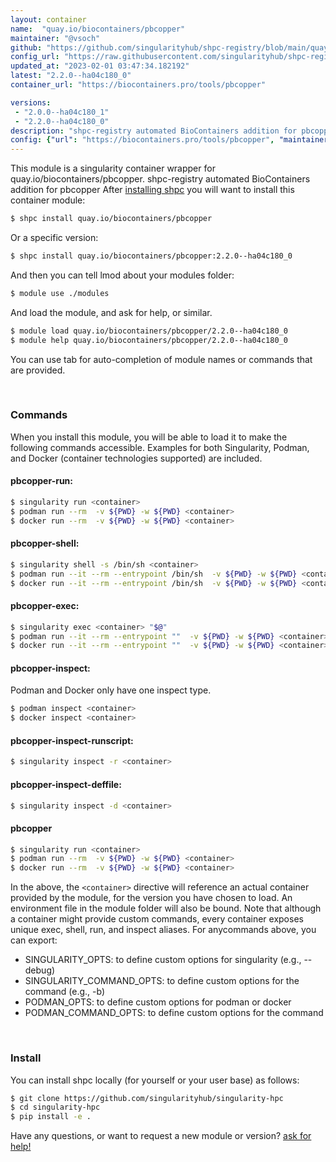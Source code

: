 ```yaml
---
layout: container
name:  "quay.io/biocontainers/pbcopper"
maintainer: "@vsoch"
github: "https://github.com/singularityhub/shpc-registry/blob/main/quay.io/biocontainers/pbcopper/container.yaml"
config_url: "https://raw.githubusercontent.com/singularityhub/shpc-registry/main/quay.io/biocontainers/pbcopper/container.yaml"
updated_at: "2023-02-01 03:47:34.182192"
latest: "2.2.0--ha04c180_0"
container_url: "https://biocontainers.pro/tools/pbcopper"

versions:
 - "2.0.0--ha04c180_1"
 - "2.2.0--ha04c180_0"
description: "shpc-registry automated BioContainers addition for pbcopper"
config: {"url": "https://biocontainers.pro/tools/pbcopper", "maintainer": "@vsoch", "description": "shpc-registry automated BioContainers addition for pbcopper", "latest": {"2.2.0--ha04c180_0": "sha256:f95994cca53ac39252bcd1af34d5382064eb644eb7087207bf53331a49f2962d"}, "tags": {"2.0.0--ha04c180_1": "sha256:36a7dc44485e8c5103ca3528112c58d43e60c246d44e65ea270ffbfa144bee5f", "2.2.0--ha04c180_0": "sha256:f95994cca53ac39252bcd1af34d5382064eb644eb7087207bf53331a49f2962d"}, "docker": "quay.io/biocontainers/pbcopper"}
---
```


This module is a singularity container wrapper for quay.io/biocontainers/pbcopper.
shpc-registry automated BioContainers addition for pbcopper
After [installing shpc](#install) you will want to install this container module:


```bash
$ shpc install quay.io/biocontainers/pbcopper
```

Or a specific version:

```bash
$ shpc install quay.io/biocontainers/pbcopper:2.2.0--ha04c180_0
```

And then you can tell lmod about your modules folder:

```bash
$ module use ./modules
```

And load the module, and ask for help, or similar.

```bash
$ module load quay.io/biocontainers/pbcopper/2.2.0--ha04c180_0
$ module help quay.io/biocontainers/pbcopper/2.2.0--ha04c180_0
```

You can use tab for auto-completion of module names or commands that are provided.

<br>

### Commands

When you install this module, you will be able to load it to make the following commands accessible.
Examples for both Singularity, Podman, and Docker (container technologies supported) are included.

#### pbcopper-run:

```bash
$ singularity run <container>
$ podman run --rm  -v ${PWD} -w ${PWD} <container>
$ docker run --rm  -v ${PWD} -w ${PWD} <container>
```

#### pbcopper-shell:

```bash
$ singularity shell -s /bin/sh <container>
$ podman run --it --rm --entrypoint /bin/sh  -v ${PWD} -w ${PWD} <container>
$ docker run --it --rm --entrypoint /bin/sh  -v ${PWD} -w ${PWD} <container>
```

#### pbcopper-exec:

```bash
$ singularity exec <container> "$@"
$ podman run --it --rm --entrypoint ""  -v ${PWD} -w ${PWD} <container> "$@"
$ docker run --it --rm --entrypoint ""  -v ${PWD} -w ${PWD} <container> "$@"
```

#### pbcopper-inspect:

Podman and Docker only have one inspect type.

```bash
$ podman inspect <container>
$ docker inspect <container>
```

#### pbcopper-inspect-runscript:

```bash
$ singularity inspect -r <container>
```

#### pbcopper-inspect-deffile:

```bash
$ singularity inspect -d <container>
```



#### pbcopper

```bash
$ singularity run <container>
$ podman run --rm  -v ${PWD} -w ${PWD} <container>
$ docker run --rm  -v ${PWD} -w ${PWD} <container>
```


In the above, the `<container>` directive will reference an actual container provided
by the module, for the version you have chosen to load. An environment file in the
module folder will also be bound. Note that although a container
might provide custom commands, every container exposes unique exec, shell, run, and
inspect aliases. For anycommands above, you can export:

 - SINGULARITY_OPTS: to define custom options for singularity (e.g., --debug)
 - SINGULARITY_COMMAND_OPTS: to define custom options for the command (e.g., -b)
 - PODMAN_OPTS: to define custom options for podman or docker
 - PODMAN_COMMAND_OPTS: to define custom options for the command

<br>

### Install

You can install shpc locally (for yourself or your user base) as follows:

```bash
$ git clone https://github.com/singularityhub/singularity-hpc
$ cd singularity-hpc
$ pip install -e .
```

Have any questions, or want to request a new module or version? [ask for help!](https://github.com/singularityhub/singularity-hpc/issues)